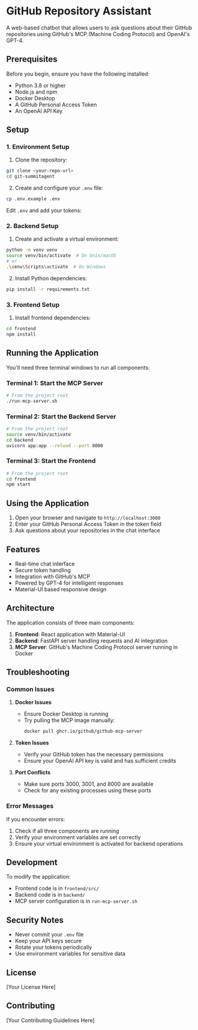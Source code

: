 # GitHub Repository Assistant

A web-based chatbot that allows users to ask questions about their GitHub repositories using GitHub's MCP (Machine Coding Protocol) and OpenAI's GPT-4.

## Prerequisites

Before you begin, ensure you have the following installed:
- Python 3.8 or higher
- Node.js and npm
- Docker Desktop
- A GitHub Personal Access Token
- An OpenAI API Key

## Setup

### 1. Environment Setup

1. Clone the repository:
```bash
git clone <your-repo-url>
cd git-summitagent
```

2. Create and configure your `.env` file:
```bash
cp .env.example .env
```

Edit `.env` and add your tokens:


### 2. Backend Setup

1. Create and activate a virtual environment:
```bash
python -m venv venv
source venv/bin/activate  # On Unix/macOS
# or
.\venv\Scripts\activate  # On Windows
```

2. Install Python dependencies:
```bash
pip install -r requirements.txt
```

### 3. Frontend Setup

1. Install frontend dependencies:
```bash
cd frontend
npm install
```

## Running the Application

You'll need three terminal windows to run all components:

### Terminal 1: Start the MCP Server

```bash
# From the project root
./run-mcp-server.sh
```

### Terminal 2: Start the Backend Server

```bash
# From the project root
source venv/bin/activate
cd backend
uvicorn app:app --reload --port 8000
```

### Terminal 3: Start the Frontend

```bash
# From the project root
cd frontend
npm start
```

## Using the Application

1. Open your browser and navigate to `http://localhost:3000`
2. Enter your GitHub Personal Access Token in the token field
3. Ask questions about your repositories in the chat interface

## Features

- Real-time chat interface
- Secure token handling
- Integration with GitHub's MCP
- Powered by GPT-4 for intelligent responses
- Material-UI based responsive design

## Architecture

The application consists of three main components:

1. **Frontend**: React application with Material-UI
2. **Backend**: FastAPI server handling requests and AI integration
3. **MCP Server**: GitHub's Machine Coding Protocol server running in Docker

## Troubleshooting

### Common Issues

1. **Docker Issues**
   - Ensure Docker Desktop is running
   - Try pulling the MCP image manually:
     ```bash
     docker pull ghcr.io/github/github-mcp-server
     ```

2. **Token Issues**
   - Verify your GitHub token has the necessary permissions
   - Ensure your OpenAI API key is valid and has sufficient credits

3. **Port Conflicts**
   - Make sure ports 3000, 3001, and 8000 are available
   - Check for any existing processes using these ports

### Error Messages

If you encounter errors:
1. Check if all three components are running
2. Verify your environment variables are set correctly
3. Ensure your virtual environment is activated for backend operations

## Development

To modify the application:

- Frontend code is in `frontend/src/`
- Backend code is in `backend/`
- MCP server configuration is in `run-mcp-server.sh`

## Security Notes

- Never commit your `.env` file
- Keep your API keys secure
- Rotate your tokens periodically
- Use environment variables for sensitive data

## License

[Your License Here]

## Contributing

[Your Contributing Guidelines Here]